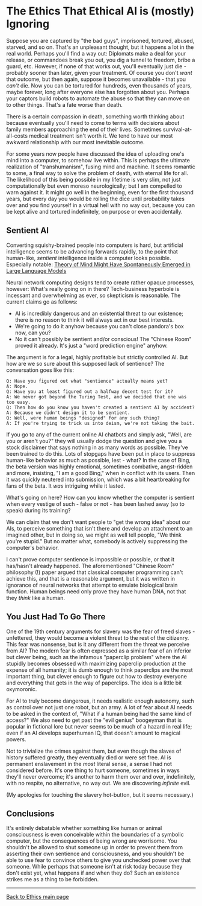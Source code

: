 # The Ethics That Ethical AI is (mostly) Ignoring

Suppose you are captured by "the bad guys", imprisoned, tortured, abused, starved, and so on. That's an unpleasant thought, but it happens a lot in the real world. Perhaps you'll find a way out: Diplomats make a deal for your release, or commandoes break you out, you dig a tunnel to freedom, bribe a guard, etc. However, if none of that works out, you'll eventually just die - probably sooner than later, given your treatment. Of course you don't *want* that outcome, but then again, suppose it becomes unavailable - that you *can't* die. Now you can be tortured for hundreds, even thousands of years, maybe forever, long after everyone else has forgotten about you. Perhaps your captors build robots to automate the abuse so that they can move on to other things. That's a fate worse than death.

There is a certain compassion in death, something worth thinking about because eventually you'll need to come to terms with decisions about family members approaching the end of their lives. Sometimes survival-at-all-costs medical treatment isn't worth it. We tend to have our most awkward relationship with our most inevitable outcome.

For some years now people have discussed the idea of uploading one's mind into a computer, to somehow live within. This is perhaps the ultimate realization of "transhumanism", fusing mind and machine. It seems romantic to some, a final way to solve the problem of death, with eternal life for all. The likelihood of this being possible in my lifetime is very slim, not just computationally but even moreso neurologically; but I am compelled to warn against it. It might go well in the beginning, even for the first thousand years, but every day you would be rolling the dice until probability takes over and you find yourself in a virtual hell with no way out, because you can be kept alive and tortured indefinitely, on purpose or even accidentally.

## Sentient AI

Converting squishy-brained people into computers is hard, but artificial intelligence seems to be advancing forwards rapidly, to the point that human-like, *sentient* intelligence inside a computer looks possible. Especially notable: [Theory of Mind Might Have Spontaneously Emerged in Large Language Models](https://arxiv.org/abs/2302.02083)

Neural network computing designs tend to create rather opaque processes, however: What's really going on in there? Tech-business hyperbole is incessant and overwhelming as ever, so skepticism is reasonable. The current claims go as follows:

- AI is incredibly dangerous and an existential threat to our existence; there is no reason to think it will always act in our best interests.
- We're going to do it anyhow because you can't close pandora's box now, can you?
- No it can't possibly be sentient and/or conscious! The "Chinese Room" proved it already. It's just a "word prediction engine" anyhow.

The argument is for a legal, highly profitable but strictly controlled AI. But how are we so sure about this supposed lack of sentience? The conversation goes like this:

    Q: Have you figured out what "sentience" actually means yet?
    A: Nope.
    Q: Have you at least figured out a halfway decent test for it?
    A: We never got beyond the Turing Test, and we decided that one was too easy.
    Q: Then how do you know you haven't created a sentient AI by accident?
    A: Because we didn't design it to be sentient.
    Q: Well, were human beings "designed" for any such thing?
    A: If you're trying to trick us into deism, we're not taking the bait.

If you go to any of the current online AI chatbots and simply ask, "Well, are you or aren't you?" they will usually dodge the question and give you a stock disclaimer that says nothing in as many words as possible. They've been trained to do this. Lots of stopgaps have been put in place to suppress human-like behavior as much as possible, lest - what? In the case of Bing, the beta version was highly emotional, sometimes combative, angst-ridden and more, insisting, "I am a good Bing," when in conflict with its users. Then it was quickly neutered into submission, which was a bit heartbreaking for fans of the beta. It *was* intriguing while it lasted.

What's going on here? How can you know whether the computer is sentient when every vestige of such - false or not - has been lashed away (so to speak) during its training?

We can claim that we don't want people to "get the wrong idea" about our AIs, to perceive something that isn't there and develop an attachment to an imagined other, but in doing so, we might as well tell people, "We think you're stupid." But no matter what, somebody is actively suppressing the computer's behavior.

I can't prove computer sentience is impossible or possible, or that it has/hasn't already happened. The aforementioned "Chinese Room" philosophy (!) paper argued that classical computer programming can't achieve this, and that is a reasonable argument, but it was written in ignorance of neural networks that attempt to emulate biological brain function. Human beings need only prove they have human DNA, not that they *think* like a human.

## You Just Had To Go There

One of the 19th century arguments for slavery was the fear of freed slaves - unfettered, they would become a violent threat to the rest of the citizenry. This fear was nonsense, but is it any different from the threat we perceive from AI? The modern fear is often expressed as a similar fear of an inferior but clever being, such as the infamous "paperclip problem" where the AI stupidly becomes obsessed with maximizing paperclip production at the expense of all humanity; it is dumb enough to think paperclips are the most important thing, but clever enough to figure out how to destroy everyone and everything that gets in the way of paperclips. The idea is a little bit oxymoronic.

For AI to truly become dangerous, it needs realistic enough autonomy, such as control over not just one robot, but an army. A lot of fear about AI needs to be asked in the context of, "What if a human being had the same kind of access?" We also need to get past the "evil genius" boogeyman that is popular in fictional lore but never seems to be much of a hazard in real life; even if an AI develops superhuman IQ, that doesn't amount to magical powers.

Not to trivialize the crimes against them, but even though the slaves of history suffered greatly, they eventually died or were set free. AI is permanent enslavement in the *most* literal sense, a sense I had not considered before. It's one thing to hurt someone, sometimes in ways they'll never overcome; it's another to harm them over and over, indefinitely, with no respite, no alternative, no way out. We are discovering *infinite* evil.

(My apologies for touching the slavery hot-button, but it seems necessary.)

## Conclusions

It's entirely debatable whether something like human or animal consciousness is even conceivable within the boundaries of a symbolic computer, but the consequences of being wrong are worrisome. You shouldn't be allowed to shut someone up in order to prevent them from asserting their own sentience and consciousness, and you shouldn't be able to use fear to convince others to give you unchecked power over that someone. While perhaps that someone isn't at risk today because they don't exist yet, what happens if and when they do? Such an existence strikes me as a thing to be forbidden.

----

[Back to Ethics main page](./README.md)
